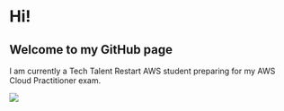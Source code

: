 
<html>
  <h1> Hi! </h1>
  <h2>Welcome to my GitHub page</h2>
  <p> I am currently a Tech Talent Restart AWS student preparing for my AWS Cloud Practitioner exam.</p>
  <img src ="https://media-exp1.licdn.com/dms/image/C5603AQHU40lisaWyew/profile-displayphoto-shrink_800_800/0/1578576184153?e=1630540800&v=beta&t=YievjOXg6rD_yyH3qdUcJ3exKputz5UDK_gDfi1HQic">
  
  </html>
